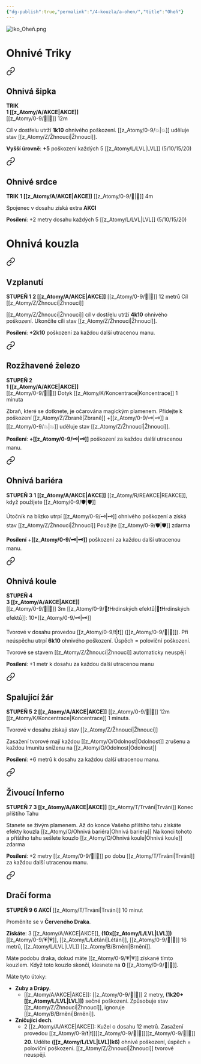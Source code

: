 ```yaml
---
{"dg-publish":true,"permalink":"/4-kouzla/a-ohen/","title":"Oheň"}
---
```


![Iko_Oheň.png](/img/user/z_img/Iko_Ohe%C5%88.png)
# Ohnivé Triky

<div class="transclusion internal-embed is-loaded"><a class="markdown-embed-link" href="/z-atomy/o/ohniva-sipka/" aria-label="Open link"><svg xmlns="http://www.w3.org/2000/svg" width="24" height="24" viewBox="0 0 24 24" fill="none" stroke="currentColor" stroke-width="2" stroke-linecap="round" stroke-linejoin="round" class="svg-icon lucide-link"><path d="M10 13a5 5 0 0 0 7.54.54l3-3a5 5 0 0 0-7.07-7.07l-1.72 1.71"></path><path d="M14 11a5 5 0 0 0-7.54-.54l-3 3a5 5 0 0 0 7.07 7.07l1.71-1.71"></path></svg></a><div class="markdown-embed">




## Ohnivá šipka
**TRIK**  
**1 [[z_Atomy/A/AKCE\|AKCE]]**  
[[z_Atomy/0-9/🏹\|🏹]] 12m

Cíl v dostřelu utrží **1k10** ohnivého poškození. [[z_Atomy/0-9/💥\|💥]] uděluje stav [[z_Atomy/Z/Žhnoucí\|Žhnoucí]].

**Vyšší úrovně**: **+5** poškození každých 5 [[z_Atomy/L/LVL\|LVL]] (5/10/15/20)

</div></div>


<div class="transclusion internal-embed is-loaded"><a class="markdown-embed-link" href="/z-atomy/o/ohnive-srdce/" aria-label="Open link"><svg xmlns="http://www.w3.org/2000/svg" width="24" height="24" viewBox="0 0 24 24" fill="none" stroke="currentColor" stroke-width="2" stroke-linecap="round" stroke-linejoin="round" class="svg-icon lucide-link"><path d="M10 13a5 5 0 0 0 7.54.54l3-3a5 5 0 0 0-7.07-7.07l-1.72 1.71"></path><path d="M14 11a5 5 0 0 0-7.54-.54l-3 3a5 5 0 0 0 7.07 7.07l1.71-1.71"></path></svg></a><div class="markdown-embed">




## Ohnivé srdce
**TRIK**
**1 [[z_Atomy/A/AKCE\|AKCE]]**
[[z_Atomy/0-9/🫱\|🫱]] 4m

Spojenec v dosahu získá extra **AKCI**

**Posílení**: +2 metry dosahu každých 5 [[z_Atomy/L/LVL\|LVL]] (5/10/15/20)

</div></div>

# Ohnivá kouzla

<div class="transclusion internal-embed is-loaded"><a class="markdown-embed-link" href="/z-atomy/s/spolknuti-plamene/" aria-label="Open link"><svg xmlns="http://www.w3.org/2000/svg" width="24" height="24" viewBox="0 0 24 24" fill="none" stroke="currentColor" stroke-width="2" stroke-linecap="round" stroke-linejoin="round" class="svg-icon lucide-link"><path d="M10 13a5 5 0 0 0 7.54.54l3-3a5 5 0 0 0-7.07-7.07l-1.72 1.71"></path><path d="M14 11a5 5 0 0 0-7.54-.54l-3 3a5 5 0 0 0 7.07 7.07l1.71-1.71"></path></svg></a><div class="markdown-embed">




## Vzplanutí
**STUPEŇ 1**
**2 [[z_Atomy/A/AKCE\|AKCE]]**
[[z_Atomy/0-9/🏹\|🏹]] 12 metrů
Cíl [[z_Atomy/Z/Žhnoucí\|Žhnoucí]]

[[z_Atomy/Z/Žhnoucí\|Žhnoucí]] cíl v dostřelu utrží **4k10** ohnivého poškození.
Ukončíte cíli stav [[z_Atomy/Z/Žhnoucí\|Žhnoucí]].

**Posílení**: **+2k10** poškození za každou další utracenou manu.

</div></div>


<div class="transclusion internal-embed is-loaded"><a class="markdown-embed-link" href="/z-atomy/r/rozzhavene-zelezo/" aria-label="Open link"><svg xmlns="http://www.w3.org/2000/svg" width="24" height="24" viewBox="0 0 24 24" fill="none" stroke="currentColor" stroke-width="2" stroke-linecap="round" stroke-linejoin="round" class="svg-icon lucide-link"><path d="M10 13a5 5 0 0 0 7.54.54l3-3a5 5 0 0 0-7.07-7.07l-1.72 1.71"></path><path d="M14 11a5 5 0 0 0-7.54-.54l-3 3a5 5 0 0 0 7.07 7.07l1.71-1.71"></path></svg></a><div class="markdown-embed">




## Rozžhavené železo
**STUPEŇ 2**  
**1 [[z_Atomy/A/AKCE\|AKCE]]**  
[[z_Atomy/0-9/🫱\|🫱]] Dotyk
[[z_Atomy/K/Koncentrace\|Koncentrace]] 1 minuta

Zbraň, které se dotknete, je očarována magickým plamenem.
Přidejte k poškození [[z_Atomy/Z/Zbraně\|Zbraně]] +[[z_Atomy/0-9/🗝\|🗝]] a [[z_Atomy/0-9/💥\|💥]] uděluje stav [[z_Atomy/Z/Žhnoucí\|Žhnoucí]].

**Posílení**: **+[[z_Atomy/0-9/🗝\|🗝]]** poškození za každou další utracenou manu.

</div></div>


<div class="transclusion internal-embed is-loaded"><a class="markdown-embed-link" href="/z-atomy/o/ohniva-bariera/" aria-label="Open link"><svg xmlns="http://www.w3.org/2000/svg" width="24" height="24" viewBox="0 0 24 24" fill="none" stroke="currentColor" stroke-width="2" stroke-linecap="round" stroke-linejoin="round" class="svg-icon lucide-link"><path d="M10 13a5 5 0 0 0 7.54.54l3-3a5 5 0 0 0-7.07-7.07l-1.72 1.71"></path><path d="M14 11a5 5 0 0 0-7.54-.54l-3 3a5 5 0 0 0 7.07 7.07l1.71-1.71"></path></svg></a><div class="markdown-embed">




## Ohnivá bariéra
**STUPEŇ 3**
**1 [[z_Atomy/A/AKCE\|AKCE]]**
[[z_Atomy/R/REAKCE\|REAKCE]], když použijete [[z_Atomy/0-9/🛡️\|🛡️]]

Útočník na blízko utrpí [[z_Atomy/0-9/🗝\|🗝]] ohnivého poškození a získá stav [[z_Atomy/Z/Žhnoucí\|Žhnoucí]] 
Použijte [[z_Atomy/0-9/🛡️\|🛡️]] zdarma

**Posílení** +**[[z_Atomy/0-9/🗝\|🗝]]** poškození za každou další utracenou manu.

</div></div>


<div class="transclusion internal-embed is-loaded"><a class="markdown-embed-link" href="/z-atomy/o/ohniva-koule/" aria-label="Open link"><svg xmlns="http://www.w3.org/2000/svg" width="24" height="24" viewBox="0 0 24 24" fill="none" stroke="currentColor" stroke-width="2" stroke-linecap="round" stroke-linejoin="round" class="svg-icon lucide-link"><path d="M10 13a5 5 0 0 0 7.54.54l3-3a5 5 0 0 0-7.07-7.07l-1.72 1.71"></path><path d="M14 11a5 5 0 0 0-7.54-.54l-3 3a5 5 0 0 0 7.07 7.07l1.71-1.71"></path></svg></a><div class="markdown-embed">




## Ohnivá koule
**STUPEŇ 4**  
**3 [[z_Atomy/A/AKCE\|AKCE]]**  
[[z_Atomy/0-9/🫱\|🫱]] 3m
[[z_Atomy/0-9/📶❗Hrdinských efektů\|📶❗Hrdinských efektů]]: 10+[[z_Atomy/0-9/🗝\|🗝]]

Tvorové v dosahu provedou [[z_Atomy/0-9/❗\|❗]] ([[z_Atomy/0-9/🎯\|🎯]]). 
Při neúspěchu utrpí **6k10** ohnivého poškození.
Úspěch = poloviční poškození.

Tvorové se stavem [[z_Atomy/Z/Žhnoucí\|Žhnoucí]] automaticky neuspějí

**Posílení**: +1 metr k dosahu za každou další utracenou manu

</div></div>


<div class="transclusion internal-embed is-loaded"><a class="markdown-embed-link" href="/z-atomy/s/spalujici-zar/" aria-label="Open link"><svg xmlns="http://www.w3.org/2000/svg" width="24" height="24" viewBox="0 0 24 24" fill="none" stroke="currentColor" stroke-width="2" stroke-linecap="round" stroke-linejoin="round" class="svg-icon lucide-link"><path d="M10 13a5 5 0 0 0 7.54.54l3-3a5 5 0 0 0-7.07-7.07l-1.72 1.71"></path><path d="M14 11a5 5 0 0 0-7.54-.54l-3 3a5 5 0 0 0 7.07 7.07l1.71-1.71"></path></svg></a><div class="markdown-embed">




## Spalující žár
**STUPEŇ 5**
**2 [[z_Atomy/A/AKCE\|AKCE]]**
[[z_Atomy/0-9/🫱\|🫱]] 12m
[[z_Atomy/K/Koncentrace\|Koncentrace]] 1 minuta.

Tvorové v dosahu získají stav [[z_Atomy/Z/Žhnoucí\|Žhnoucí]]

Zasažení tvorové mají každou [[z_Atomy/O/Odolnost\|Odolnost]] zrušenu a každou Imunitu sníženu na [[z_Atomy/O/Odolnost\|Odolnost]]

**Posílení**: +6 metrů k dosahu za každou další utracenou manu.

</div></div>


<div class="transclusion internal-embed is-loaded"><a class="markdown-embed-link" href="/z-atomy/z/zivouci-inferno/" aria-label="Open link"><svg xmlns="http://www.w3.org/2000/svg" width="24" height="24" viewBox="0 0 24 24" fill="none" stroke="currentColor" stroke-width="2" stroke-linecap="round" stroke-linejoin="round" class="svg-icon lucide-link"><path d="M10 13a5 5 0 0 0 7.54.54l3-3a5 5 0 0 0-7.07-7.07l-1.72 1.71"></path><path d="M14 11a5 5 0 0 0-7.54-.54l-3 3a5 5 0 0 0 7.07 7.07l1.71-1.71"></path></svg></a><div class="markdown-embed">




## Živoucí Inferno
**STUPEŇ 7**
**3 [[z_Atomy/A/AKCE\|AKCE]]**
[[z_Atomy/T/Trvání\|Trvání]] Konec příštího Tahu

Stanete se živým plamenem.
Až do konce Vašeho příštího tahu získáte efekty kouzla [[z_Atomy/O/Ohnivá bariéra\|Ohnivá bariéra]] 
Na konci tohoto a příštího tahu sešlete kouzlo [[z_Atomy/O/Ohnivá koule\|Ohnivá koule]] zdarma

**Posílení**: +2 metry [[z_Atomy/0-9/🏃\|🏃]] po dobu [[z_Atomy/T/Trvání\|Trvání]] za každou další utracenou manu.

</div></div>


<div class="transclusion internal-embed is-loaded"><a class="markdown-embed-link" href="/z-atomy/d/draci-forma/" aria-label="Open link"><svg xmlns="http://www.w3.org/2000/svg" width="24" height="24" viewBox="0 0 24 24" fill="none" stroke="currentColor" stroke-width="2" stroke-linecap="round" stroke-linejoin="round" class="svg-icon lucide-link"><path d="M10 13a5 5 0 0 0 7.54.54l3-3a5 5 0 0 0-7.07-7.07l-1.72 1.71"></path><path d="M14 11a5 5 0 0 0-7.54-.54l-3 3a5 5 0 0 0 7.07 7.07l1.71-1.71"></path></svg></a><div class="markdown-embed">




## Dračí forma
**STUPEŇ 9**
**6 AKCÍ**
[[z_Atomy/T/Trvání\|Trvání]] 10 minut

Proměníte se v **Červeného Draka**. 

**Získáte**: 3 [[z_Atomy/A/AKCE\|AKCE]], **(10x[[z_Atomy/L/LVL\|LVL]])** [[z_Atomy/0-9/💗\|💗]], [[z_Atomy/L/Létání\|Létání]], [[z_Atomy/0-9/🏃\|🏃]] 16 metrů, [[z_Atomy/L/LVL\|LVL]] [[z_Atomy/B/Brnění\|Brnění]].

Máte podobu draka, dokud máte [[z_Atomy/0-9/💗\|💗]] získané tímto kouzlem. Když toto kouzlo skončí, klesnete na **0** [[z_Atomy/0-9/💖\|💖]].

Máte tyto útoky:
- **Zuby a Drápy**. 
	- [[z_Atomy/A/AKCE\|AKCE]]: [[z_Atomy/0-9/🫱\|🫱]] 2 metry, **(1k20+[[z_Atomy/L/LVL\|LVL]])** sečné poškození. Způsobuje stav [[z_Atomy/Z/Žhnoucí\|Žhnoucí]], ignoruje [[z_Atomy/B/Brnění\|Brnění]].
- **Zničující dech**. 
	- 2 [[z_Atomy/A/AKCE\|AKCE]]: Kužel o dosahu 12 metrů. Zasažení provedou [[z_Atomy/0-9/❗\|❗]][[z_Atomy/0-9/🎯\|🎯]][[z_Atomy/0-9/📶\|📶]] **20**. Udělte **([[z_Atomy/L/LVL\|LVL]]k6)** ohnivé poškození, úspěch = poloviční poškození. [[z_Atomy/Z/Žhnoucí\|Žhnoucí]] tvorové neuspějí.


</div></div>


